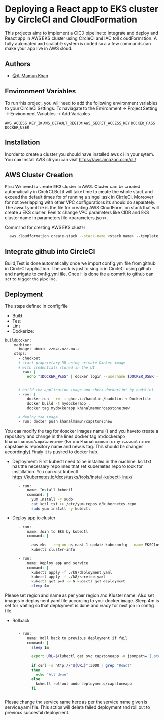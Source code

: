 
# Deploying a React app to EKS cluster by CircleCI and CloudFormation

This projects aims to implement a CICD pipeline to integrate and deploy and React app in AWS EKS cluster using CircleCI and IAC toll cloudFormation. A fully automated and scalable system is coded so a  a few commands can make your app live in AWS cloud. 




## Authors

- [@Al Mamun Khan](https://www.github.com/almamunkhan09)


## Environment Variables

To run this project, you will need to add the following environment variables to your CircleCi Settings. To naviagate to the Environment => Project Setting -> Environment Variables -> Add Variables 

`AWS_ACCESS_KEY_ID`
`AWS_DEFAULT_REGION`
`AWS_SECRET_ACCESS_KEY`
`DOCKER_PASS`
`DOCKER_USER`





## Installation

Inorder to create a cluster you should have installed aws cli in your sytem. You can Install AWS cli you can visit https://aws.amazon.com/cli/ 

    
## AWS Cluster Creation

First We need to create EKS cluster in AWS. Cluster can be created automatically in CirclrCI.But it will take time to create the whole stack and exceed the default times for of running a singel task in CircleCi. Moreover for not overlapping with other VPC configurations its should do separately.
The awscf.yaml file is the file for creating AWS CloudFormtion stack that will create a EKS cluster. Feel to change VPC parameters like CIDR and EKS cluster name in parameters file <parameters.json>.  

Command for creating AWS EKS cluster

```bash
  aws cloudformation create-stack --stack-name <stack name> --template-body file://awscf.yaml --parameters file://parameters.json --region=<AWS region> --capabilities CAPABILITY_NAMED_IAM
```


## Integrate github into CircleCI
Build,Test is done automatically once we import config.yml file from github in CircleCI application. The work is just to sing in in CircleCI using github and navigate to config.yml file. Once it is done the a commit to github can set to trigger the pipeline. 
## Deployment
The steps defined in config file 
- Build 
- Test
- Lint
- Dockerize: 
``` bash
buildDocker:
    machine:
      image: ubuntu-2204:2022.04.2
    steps:
      - checkout
      # start proprietary DB using private Docker image
      # with credentials stored in the UI
      - run: |
          echo "$DOCKER_PASS" | docker login --username $DOCKER_USER --password-stdin
          

      # build the application image and check dockerlint by hadolint 
      - run: |
          docker run --rm -i ghcr.io/hadolint/hadolint < Dockerfile
          docker build -t mydockerapp .
          docker tag mydockerapp khanalmamun/capstone:new

      # deploy the image
      - run: docker push khanalmamun/capstone:new

```

You can modify the tag for doscker images name  (<mydockerapp>) and you haveto create a repository and change in the lines  docker tag mydockerapp khanalmamun/capstone:new (for me khanalmamun is my account name capstone is repository name and new is tag. This should be changed accordingly).Finaly it is pushed to docker hub.

- Deployment: 
First kubectl need to be installed in the machine. kctl.txt has the necessary repo lines that set kubernetes repo to look for installation. You can visit kubectl https://kubernetes.io/docs/tasks/tools/install-kubectl-linux/

```bash
      - run:
          name: Install kubectl
          command: |
            yum install -y sudo 
            cat kctl.txt >> /etc/yum.repos.d/kubernetes.repo
            sudo yum install -y kubectl

```
- Deploy app to cluster
```bash
      - run:
          name: Join to EKS by kubectl  
          command: |
            
            aws eks --region us-east-1 update-kubeconfig --name EKSCluster
            kubectl cluster-info
      
      - run:
          name: Deploy app and service 
          command: |
            kubectl apply -f ./k8/deployment.yaml
            kubectl apply -f ./k8/service.yaml 
            kubectl get pod -w & kubectl get deployment
            sleep 4m 

```

Please set region and <EKSCluster> name as per your region and Kluster name. Also set images in deployment.yaml file according to your docker image.
Sleep 4m is set for waiting so that deployment is done and ready for next jon in config file.

- Rollback
```bash

      - run:
          name: Roll back to previous deployment if fail
          command: |
            sleep 1m 
            
            export URL=$(kubectl get svc capstoneapp -o jsonpath='{.status.loadBalancer.ingress[*].hostname}')
            
            if curl -s http://"${URL}":3000 | grep "React"
            then
              echo "All done"
            else
              kubectl rollout undo deployments/capstoneapp
            fi
            

``` 
Plesae change the service name here as per the service name given is service.yaml file. This sction will delete failed deployment and roll out to previous succesful deployment.

